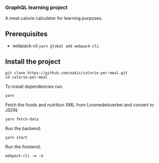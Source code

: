 ### GraphQL learning project

A meal calorie calculator for learning purposes.

## Prerequisites
* webpack-cli `yarn global add webpack-cli`

## Install the project

```
git clone https://github.com/oakis/calorie-per-meal.git
cd calorie-per-meal
```

To install dependencies run:
```
yarn
```

Fetch the foods and nutrition XML from Livsmedelsverket and convert to JSON:
```
yarn fetch-data
```

Run the backend:
```
yarn start
```

Run the frontend:
```
webpack-cli -w -d
```
